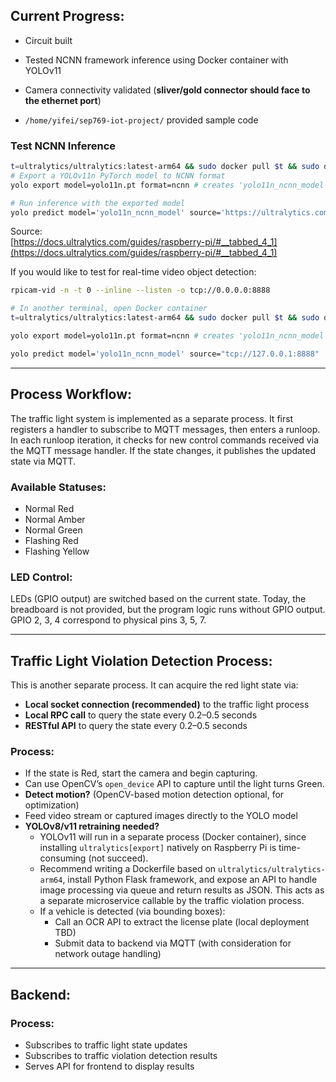 
## Current Progress:

- Circuit built
    
- Tested NCNN framework inference using Docker container with YOLOv11
    
- Camera connectivity validated (**sliver/gold connector should face to the ethernet port**)
    
- `/home/yifei/sep769-iot-project/` provided sample code
    

### Test NCNN Inference

```bash
t=ultralytics/ultralytics:latest-arm64 && sudo docker pull $t && sudo docker run -it --ipc=host $t
# Export a YOLOv11n PyTorch model to NCNN format
yolo export model=yolo11n.pt format=ncnn # creates 'yolo11n_ncnn_model'

# Run inference with the exported model
yolo predict model='yolo11n_ncnn_model' source='https://ultralytics.com/images/bus.jpg'
```

Source:  
[https://docs.ultralytics.com/guides/raspberry-pi/#__tabbed_4_1](https://docs.ultralytics.com/guides/raspberry-pi/#__tabbed_4_1)

If you would like to test for real-time video object detection:

```bash
rpicam-vid -n -t 0 --inline --listen -o tcp://0.0.0.0:8888

# In another terminal, open Docker container
t=ultralytics/ultralytics:latest-arm64 && sudo docker pull $t && sudo docker run -it --ipc=host --net="host" $t

yolo export model=yolo11n.pt format=ncnn # creates 'yolo11n_ncnn_model'

yolo predict model='yolo11n_ncnn_model' source="tcp://127.0.0.1:8888"
```

---

## Process Workflow:

The traffic light system is implemented as a separate process. It first registers a handler to subscribe to MQTT messages, then enters a runloop. In each runloop iteration, it checks for new control commands received via the MQTT message handler. If the state changes, it publishes the updated state via MQTT.

### Available Statuses:

- Normal Red
- Normal Amber
- Normal Green
- Flashing Red
- Flashing Yellow

### LED Control:

LEDs (GPIO output) are switched based on the current state. Today, the breadboard is not provided, but the program logic runs without GPIO output.  
GPIO 2, 3, 4 correspond to physical pins 3, 5, 7.

---

## Traffic Light Violation Detection Process:

This is another separate process. It can acquire the red light state via:
    
- **Local socket connection (recommended)** to the traffic light process
- **Local RPC call** to query the state every 0.2–0.5 seconds
- **RESTful API** to query the state every 0.2–0.5 seconds

### Process:

- If the state is Red, start the camera and begin capturing.
- Can use OpenCV’s `open_device` API to capture until the light turns Green.
- **Detect motion?** (OpenCV-based motion detection optional, for optimization)
- Feed video stream or captured images directly to the YOLO model
- **YOLOv8/v11 retraining needed?**
    - YOLOv11 will run in a separate process (Docker container), since installing `ultralytics[export]` natively on Raspberry Pi is time-consuming (not succeed).
    - Recommend writing a Dockerfile based on `ultralytics/ultralytics-arm64`, install Python Flask framework, and expose an API to handle image processing via queue and return results as JSON. This acts as a separate microservice callable by the traffic violation process.
    - If a vehicle is detected (via bounding boxes):
        - Call an OCR API to extract the license plate (local deployment TBD)
        - Submit data to backend via MQTT (with consideration for network outage handling)

---

## Backend:

### Process:

- Subscribes to traffic light state updates
- Subscribes to traffic violation detection results
- Serves API for frontend to display results
    